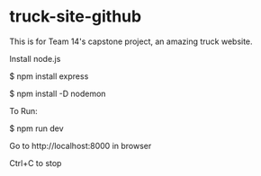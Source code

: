 # truck-site-github
This is for Team 14's capstone project, an amazing truck website.

Install node.js

$ npm install express

$ npm install -D nodemon


To Run:

$ npm run dev

Go to http://localhost:8000 in browser

Ctrl+C to stop
